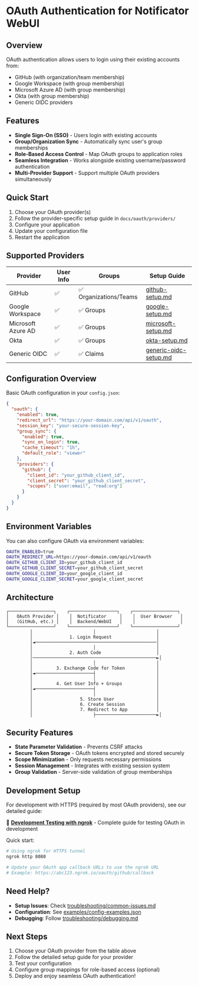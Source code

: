 # OAuth Authentication for Notificator WebUI

## Overview
OAuth authentication allows users to login using their existing accounts from:
- GitHub (with organization/team membership)
- Google Workspace (with group membership) 
- Microsoft Azure AD (with group membership)
- Okta (with group membership)
- Generic OIDC providers

## Features
- **Single Sign-On (SSO)** - Users login with existing accounts
- **Group/Organization Sync** - Automatically sync user's group memberships
- **Role-Based Access Control** - Map OAuth groups to application roles
- **Seamless Integration** - Works alongside existing username/password authentication
- **Multi-Provider Support** - Support multiple OAuth providers simultaneously

## Quick Start
1. Choose your OAuth provider(s)
2. Follow the provider-specific setup guide in `docs/oauth/providers/`
3. Configure your application
4. Update your configuration file
5. Restart the application

## Supported Providers

| Provider | User Info | Groups | Setup Guide |
|----------|-----------|---------|-------------|
| GitHub | ✅ | ✅ Organizations/Teams | [github-setup.md](providers/github-setup.md) |
| Google Workspace | ✅ | ✅ Groups | [google-setup.md](providers/google-setup.md) |
| Microsoft Azure AD | ✅ | ✅ Groups | [microsoft-setup.md](providers/microsoft-setup.md) |
| Okta | ✅ | ✅ Groups | [okta-setup.md](providers/okta-setup.md) |
| Generic OIDC | ✅ | ✅ Claims | [generic-oidc-setup.md](providers/generic-oidc-setup.md) |

## Configuration Overview

Basic OAuth configuration in your `config.json`:

```json
{
  "oauth": {
    "enabled": true,
    "redirect_url": "https://your-domain.com/api/v1/oauth",
    "session_key": "your-secure-session-key",
    "group_sync": {
      "enabled": true,
      "sync_on_login": true,
      "cache_timeout": "1h",
      "default_role": "viewer"
    },
    "providers": {
      "github": {
        "client_id": "your_github_client_id",
        "client_secret": "your_github_client_secret",
        "scopes": ["user:email", "read:org"]
      }
    }
  }
}
```

## Environment Variables

You can also configure OAuth via environment variables:

```bash
OAUTH_ENABLED=true
OAUTH_REDIRECT_URL=https://your-domain.com/api/v1/oauth
OAUTH_GITHUB_CLIENT_ID=your_github_client_id
OAUTH_GITHUB_CLIENT_SECRET=your_github_client_secret
OAUTH_GOOGLE_CLIENT_ID=your_google_client_id
OAUTH_GOOGLE_CLIENT_SECRET=your_google_client_secret
```

## Architecture

```
┌─────────────────┐    ┌──────────────────┐    ┌─────────────────┐
│   OAuth Provider │    │  Notificator     │    │  User Browser   │
│   (GitHub, etc.) │    │  Backend/WebUI   │    │                 │
└─────────────────┘    └──────────────────┘    └─────────────────┘
         │                       │                       │
         │              1. Login Request                 │
         │◄──────────────────────────────────────────────│
         │                       │                       │
         │              2. Auth Code                     │
         │───────────────────────────────────────────────►│
         │                       │                       │
         │         3. Exchange Code for Token            │
         │◄──────────────────────┤                       │
         │                       │                       │
         │         4. Get User Info + Groups             │
         │◄──────────────────────┤                       │
         │                       │                       │
         │                  5. Store User                │
         │                  6. Create Session            │
         │                  7. Redirect to App           │
         │                       ├───────────────────────►│
```

## Security Features

- **State Parameter Validation** - Prevents CSRF attacks
- **Secure Token Storage** - OAuth tokens encrypted and stored securely
- **Scope Minimization** - Only requests necessary permissions
- **Session Management** - Integrates with existing session system
- **Group Validation** - Server-side validation of group memberships

## Development Setup

For development with HTTPS (required by most OAuth providers), see our detailed guide:

📖 **[Development Testing with ngrok](dev-testing-ngrok.md)** - Complete guide for testing OAuth in development

Quick start:
```bash
# Using ngrok for HTTPS tunnel
ngrok http 8080

# Update your OAuth app callback URLs to use the ngrok URL
# Example: https://abc123.ngrok.io/oauth/github/callback
```

## Need Help?

- **Setup Issues**: Check [troubleshooting/common-issues.md](troubleshooting/common-issues.md)
- **Configuration**: See [examples/config-examples.json](examples/config-examples.json)
- **Debugging**: Follow [troubleshooting/debugging.md](troubleshooting/debugging.md)

## Next Steps

1. Choose your OAuth provider from the table above
2. Follow the detailed setup guide for your provider
3. Test your configuration
4. Configure group mappings for role-based access (optional)
5. Deploy and enjoy seamless OAuth authentication!